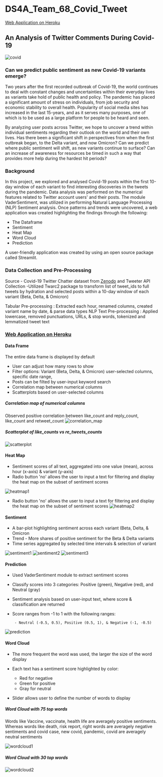 # DS4A_Team_68_Covid_Tweet


[Web Application on Heroku](https://covid-tweets-exploration.herokuapp.com/)


## An Analysis of Twitter Comments During Covid-19

![covid](https://github.com/ofunkey/DS4A_Team_68_Covid_Tweet/blob/main/images/covid19-image.png)

### Can we predict public sentiment as new Covid-19 variants emerge?

Two years after the first recorded outbreak of Covid-19, the world continues to deal with constant changes and uncertainties within their everyday lives as variants take hold of public health and policy. The pandemic has placed a significant amount of stress on individuals, from job security and economic stability to overall health. Popularity of social media sites has increased in the last 15-years, and as it serves many purposes, one of which is to be used as a large platform for people to be heard and seen.

By analyzing user posts across Twitter, we hope to uncover a trend within individual sentiments regarding their outlook on the world and their own lives. Has there been a significant shift in perspectives from when the first outbreak began, to the Delta variant, and now Omicron? Can we predict where public sentiment will shift, as new variants continue to surface? Can an increase of awareness for resources be timed in such a way that provides more help during the hardest hit periods?


### Background
In this project, we explored and analysed Covid-19 posts within the first 10-day window of each variant to find interesting discoveries in the tweets during the pandemic.
Data analysis was performed on the numerical features related to Twitter account users' and their posts. The module VaderSentiment, was utilized in performing Natural Language Processing (NLP) Sentiment analysis. Once patterns and trends were uncovered, a web application was created highlighting the findings  through the following:

- The Dataframe
- Sentiment
- Heat Map
- Word Cloud
- Prediction

A user-friendly application was created by using an open source package called Streamlit.

### Data Collection and Pre-Processing
Source - Covid-19 Twitter Chatter dataset from [Zenodo](https://zenodo.org/record/5775023#.YcJfP2jMIrB) and Tweeter API 
Collection -Utilized Twarc2 package to transform list of tweet_ids to full tweets by hydration and selected posts within a 10-day window of each variant (Beta, Delta, & Omicron) 

Tabular Pre-processing : Extracted each hour, renamed columns, created variant name by date, & parse data types
NLP Text Pre-processing : Applied lowercase, removed punctuations, URLs, & stop words, tokenized and lemmatized tweet text

### [Web Application on Heroku](https://covid-tweets-exploration.herokuapp.com/)

#### Data Frame
The entire data frame is displayed by default
* User can adjust how many rows to show 
* Filter options: Variant (Beta, Delta, & Omicron) user-selected columns, specific date range, 
* Posts can be filted by user-input keyword search
* Correlation map between numerical columns
* Scatterplots based on user-selected columns 

##### Correlation map of numerical columns
Observed positive correlation between like_count and reply_count, like_count and retweet_count 
![correlation_map](https://github.com/ofunkey/DS4A_Team_68_Covid_Tweet/blob/main/images/correlation_heatmap.PNG)

##### Scatterplot of like_counts vs re_tweets_counts
![scatterplot](https://github.com/ofunkey/DS4A_Team_68_Covid_Tweet/blob/main/images/scatterplot.PNG)

#### Heat Map
* Sentiment scores of all text, aggregated into one value (mean), across hour (x-axis) & variant (y-axis)
* Radio button 'no' allows the user to input a text for filtering and display the heat map on the subset of sentiment scores 

![heatmap1](https://github.com/ofunkey/DS4A_Team_68_Covid_Tweet/blob/main/images/heatmap1.PNG)

* Radio button 'no' allows the user to input a text for filtering and display the heat map on the subset of sentiment scores 
![heatmap2](https://github.com/ofunkey/DS4A_Team_68_Covid_Tweet/blob/main/images/heatmap2.PNG)

#### Sentiment
* A bar-plot highlighting sentiment across each variant (Beta, Delta, & Omicron
* Trend - More shares of positive sentiment for the Beta & Delta variants
* Time series aggregated by selected time intervals & selection of variant 

![sentiment1](https://github.com/ofunkey/DS4A_Team_68_Covid_Tweet/blob/main/images/sentiment1.PNG)
![sentiment2](https://github.com/ofunkey/DS4A_Team_68_Covid_Tweet/blob/main/images/sentiment2.PNG)
![sentiment3](https://github.com/ofunkey/DS4A_Team_68_Covid_Tweet/blob/main/images/sentiment3.PNG)

#### Prediction
* Used VaderSentiment module to extract sentiment scores
* Classify scores into 3 categories: Positive (green), Negative (red), and Neutral (gray)
* Sentiment analysis based on user-input text, where score & classification are returned 
* Score ranges from -1 to 1 with the following ranges:

       - Neutral (-0.5, 0.5), Positive (0.5, 1), & Negative (-1, -0.5)
     
 ![prediction](https://github.com/ofunkey/DS4A_Team_68_Covid_Tweet/blob/main/images/prediction.PNG)

#### Word Cloud
* The more frequent the word was used, the larger the size of the word display
* Each text has a sentiment score highlighted by color:

  - Red for negative
  - Green for positive
  - Gray for neutral
* Slider allows user to define the number of words to display

##### Word Cloud with 75 top words
Words like Vaccine, vaccinate, health life are averagely positive sentiments. Whereas words like death, risk report, right words are averagely negative sentiments and covid case, new covid, pandemic, covid are averagely neutral sentiments

![wordcloud1](https://github.com/ofunkey/DS4A_Team_68_Covid_Tweet/blob/main/images/wordcloud1.PNG)

##### Word Cloud with 30 top words
![wordcloud2](https://github.com/ofunkey/DS4A_Team_68_Covid_Tweet/blob/main/images/wordcloud2.PNG)
